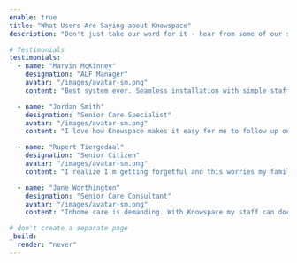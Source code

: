 ```yaml
---
enable: true
title: "What Users Are Saying about Knowspace"
description: "Don't just take our word for it - hear from some of our satisfied users!  Check out some of our testimonials below to see what others are saying about Knowspace."

# Testimonials
testimonials:
  - name: "Marvin McKinney"
    designation: "ALF Manager"
    avatar: "/images/avatar-sm.png"
    content: "Best system ever. Seamless installation with simple staff onboarding. Gives us the visibility we need at a price point we can afford."

  - name: "Jordan Smith"
    designation: "Senior Care Specialist"
    avatar: "/images/avatar-sm.png"
    content: "I love how Knowspace makes it easy for me to follow up on care management practices that my families have signed off on.  With the dashboard alerts I get to focus."

  - name: "Rupert Tiergedaal"
    designation: "Senior Citizen"
    avatar: "/images/avatar-sm.png"
    content: "I realize I'm getting forgetful and this worries my family. The Knowspace system allows me freedom of movement and gives my family peace of mind."

  - name: "Jane Worthington"
    designation: "Senior Care Consultant"
    avatar: "/images/avatar-sm.png"
    content: "Inhome care is demanding. With Knowspace my staff can document care issues, notify family, and create accountabilty from one interphase. Well done Knowspace!"

# don't create a separate page
_build:
  render: "never"
---
```

